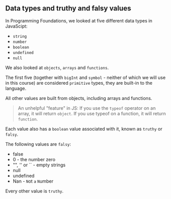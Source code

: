 ## Data types and truthy and falsy values

In Programming Foundations, we looked at five different data types in JavaScipt:

-   `string`
-   `number`
-   `boolean`
-   `undefined`
-   `null`

We also looked at `objects`, `arrays` and `functions`.

The first five (together with `bigInt` and `symbol` - neither of which we will use in this course) are considered `primitive` types, they are built-in to the language.

All other values are built from objects, including arrays and functions.

> An unhelpful "feature" in JS: If you use the `typeof` operator on an array, it will return `object`. If you use typeof on a function, it will return `function`.

Each value also has a `boolean` value associated with it, known as `truthy` or `falsy`.

The following values are `falsy`:

-   false
-   0 - the number zero
-   "", '' or `` - empty strings
-   null
-   undefined
-   Nan - `N`ot `a` `N`umber

Every other value is `truthy`.
